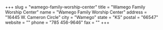 +++
slug = "wamego-family-worship-center"
title = "Wamego Family Worship Center"
name = "Wamego Family Worship Center"
address = "16445 W. Cameron Circle"
city = "Wamego"
state = "KS"
postal = "66547"
website = ""
phone = "785 456-9646"
fax = ""
+++
